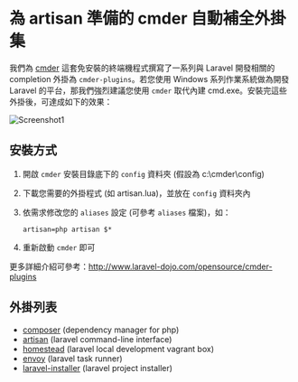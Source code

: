 # 為 artisan 準備的 cmder 自動補全外掛集

我們為 [cmder](http://bliker.github.io/cmder/) 這套免安裝的終端機程式撰寫了一系列與 Laravel 開發相關的 completion 外掛為 `cmder-plugins`。若您使用 Windows 系列作業系統做為開發 Laravel 的平台，那我們強烈建議您使用 `cmder` 取代內建 cmd.exe。安裝完這些外掛後，可達成如下的效果：

![Screenshot1](https://raw.github.com/laravel-dojo/cmder-plugins/master/images/screenshot.gif)

## 安裝方式

1. 開啟 `cmder` 安裝目錄底下的 `config` 資料夾 (假設為 c:\cmder\config)
2. 下載您需要的外掛程式 (如 artisan.lua)，並放在 `config` 資料夾內
3. 依需求修改您的 `aliases` 設定 (可參考 `aliases` 檔案)，如：

    ```
	artisan=php artisan $*
    ```

4. 重新啟動 `cmder` 即可

更多詳細介紹可參考：<http://www.laravel-dojo.com/opensource/cmder-plugins>


## 外掛列表

* [composer](https://getcomposer.org/) (dependency manager for php)
* [artisan](https://laravel.com/docs/5.2/artisan) (laravel command-line interface)
* [homestead](https://packagist.org/packages/laravel/homestead) (laravel local development vagrant box)
* [envoy](https://packagist.org/packages/laravel/envoy) (laravel task runner)
* [laravel-installer](https://packagist.org/packages/laravel/installer) (laravel project installer)
